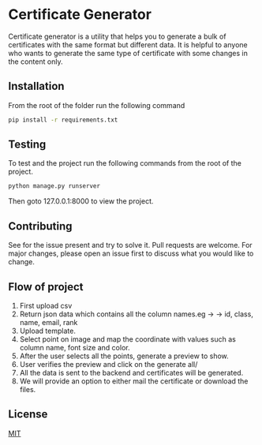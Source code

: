 # Certificate Generator

Certificate generator is a utility that helps you to generate a bulk of certificates with the same format but different data. It is helpful to anyone who wants to generate the same type of certificate with some changes in the content only. 

## Installation

From the root of the folder run the following command

```bash
pip install -r requirements.txt
```

## Testing

To test and the project run the following commands from the root of the project.

```python
python manage.py runserver
```
Then goto 127.0.0.1:8000 to view the project.

## Contributing
See for the issue present and try to solve it.
Pull requests are welcome. For major changes, please open an issue first to discuss what you would like to change.

## Flow of project
<ol>
<li>First upload csv
<li>Return json data which contains all the column names.eg -> -> id, class, name, email, rank
<li>Upload template. 
<li>Select point on image and map the coordinate with values such as column name, font size and color.
<li>After the user selects all the points, generate a preview to show.
<li>User verifies the preview and click on the generate all/
<li>All the data is sent to the backend and certificates will be generated.
<li>We will provide an option to either mail the certificate or download the files. 
</ol>



## License
[MIT](https://choosealicense.com/licenses/mit/)